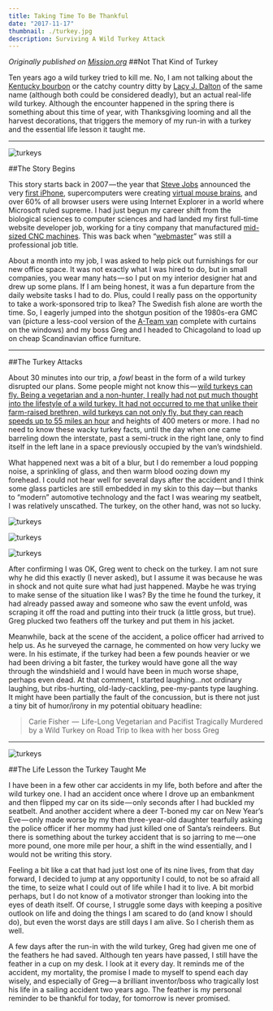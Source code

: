 ```yaml
---
title: Taking Time To Be Thankful
date: "2017-11-17"
thumbnail: ./turkey.jpg
description: Surviving A Wild Turkey Attack
---
```


<em>Originally published on <a href="https://medium.com/the-mission/taking-time-to-be-thankful-surviving-a-wild-turkey-attack-34d75e6a12c6" target="_blank">Mission.org</a></em>
##Not That Kind of Turkey

<div class="section-inner sectionLayout--insetColumn"><p name="de3a" id="de3a" class="graf graf--p graf-after--figure graf--trailing">Ten years ago a wild turkey tried to kill me. No, I am not talking about the <a href="http://wildturkeybourbon.com/" data-href="http://wildturkeybourbon.com/" class="markup--anchor markup--p-anchor" rel="nofollow noopener" target="_blank">Kentucky bourbon</a> or the catchy country ditty by <a href="https://www.youtube.com/watch?v=C6aazMNVMv4" data-href="https://www.youtube.com/watch?v=C6aazMNVMv4" class="markup--anchor markup--p-anchor" rel="nofollow noopener" target="_blank">Lacy J. Dalton</a> of the same name (although both could be considered deadly), but an actual real-life wild turkey. Although the encounter happened in the spring there is something about this time of year, with Thanksgiving looming and all the harvest decorations, that triggers the memory of my run-in with a turkey and the essential life lesson it taught me.</p></div>

<hr>

<div class="kg-card kg-image-card kg-width-medium">

![turkeys](./turkey1.png)

</div>

##The Story Begins
<p name="dad4" id="dad4" class="graf graf--p graf-after--h4">This story starts back in 2007&#8202;—&#8202;the year that <a href="https://www.wired.com/2015/01/todays-iphone-anniversary-reminds-us-real-innovation-looks-like/" data-href="https://www.wired.com/2015/01/todays-iphone-anniversary-reminds-us-real-innovation-looks-like/" class="markup--anchor markup--p-anchor" rel="noopener nofollow noopener" target="_blank">Steve Jobs</a> announced the very <a href="https://en.wikipedia.org/wiki/IPhone_%281st_generation%29" data-href="https://en.wikipedia.org/wiki/IPhone_(1st_generation)" class="markup--anchor markup--p-anchor" rel="noopener nofollow noopener" target="_blank">first iPhone</a>, supercomputers were creating <a href="http://news.bbc.co.uk/2/hi/technology/6600965.stm" data-href="http://news.bbc.co.uk/2/hi/technology/6600965.stm" class="markup--anchor markup--p-anchor" rel="noopener nofollow noopener" target="_blank">virtual mouse brains</a>, and over 60% of all browser users were using Internet Explorer in a world where Microsoft ruled supreme. I had just begun my career shift from the biological sciences to computer sciences and had landed my first full-time website developer job, working for a tiny company that manufactured <a href="https://www.tormach.com/" data-href="https://www.tormach.com/" class="markup--anchor markup--p-anchor" rel="noopener nofollow noopener" target="_blank">mid-sized CNC machines</a>. <span class="markup--quote markup--p-quote is-other" name="daa21e7a8a8b" data-creator-ids="746740915b09">This was back when “<a href="https://en.wikipedia.org/wiki/Webmaster" data-href="https://en.wikipedia.org/wiki/Webmaster" class="markup--anchor markup--p-anchor" rel="noopener nofollow noopener" target="_blank">webmaster</a>” was still a professional job title.</span></p><p name="69cd" id="69cd" class="graf graf--p graf-after--p graf--trailing">About a month into my job, I was asked to help pick out furnishings for our new office space. It was not exactly what I was hired to do, but in small companies, you wear many hats&#8202;—&#8202;so I put on my interior designer hat and drew up some plans. If I am being honest, it was a fun departure from the daily website tasks I had to do. Plus, could I really pass on the opportunity to take a work-sponsored trip to Ikea? The Swedish fish alone are worth the time. So, I eagerly jumped into the shotgun position of the 1980s-era GMC van (picture a less-cool version of the <a href="http://www.superchevy.com/news/1602-got-40-grand-to-join-the-a-team-buy-this-tribute-van" data-href="http://www.superchevy.com/news/1602-got-40-grand-to-join-the-a-team-buy-this-tribute-van" class="markup--anchor markup--p-anchor" rel="noopener nofollow" target="_blank">A-Team van</a> complete with curtains on the windows) and my boss Greg and I headed to Chicagoland to load up on cheap Scandinavian office furniture.</p>

<hr>

##The Turkey Attacks
<p name="8a81" id="8a81" class="graf graf--p graf-after--h4">About 30 minutes into our trip, a <em class="markup--em markup--p-em">fowl</em> beast in the form of a wild turkey disrupted our plans. Some people might not know this&#8202;—&#8202;<a href="https://youtu.be/T1_hra--u3M" target="_blank">wild turkeys can fly. Being a vegetarian and a non-hunter, I really had not put much thought into the lifestyle of a wild turkey. It had not occurred to me that unlike their farm-raised brethren, wild turkeys can not only fly, but they can <a href="https://www.thespruce.com/fun-facts-about-wild-turkeys-387112" data-href="https://www.thespruce.com/fun-facts-about-wild-turkeys-387112" class="markup--anchor markup--p-anchor" rel="noopener nofollow" target="_blank">reach speeds up to 55 miles an hour</a> and heights of 400 meters or more. I had no need to know these wacky turkey facts, until the day when one came barreling down the interstate, past a semi-truck in the right lane, only to find itself in the left lane in a space previously occupied by the van’s windshield.</p>

<p name="b8a9" id="b8a9" class="graf graf--p graf-after--p">What happened next was a bit of a blur, but I do remember a loud popping noise, a sprinkling of glass, and then warm blood oozing down my forehead. I could not hear well for several days after the accident and I think some glass particles are still embedded in my skin to this day&#8202;—&#8202;but thanks to “modern” automotive technology and the fact I was wearing my seatbelt, I was relatively unscathed. The turkey, on the other hand, was not so lucky.</p>


<div class="kg-card kg-image-card kg-width-medium">

![turkeys](./turkey2.jpg)

</div>

<div class="kg-card kg-image-card kg-width-medium">

![turkeys](./turkey3.jpg)

</div>

<div class="kg-card kg-image-card kg-width-medium">

![turkeys](./turkey4.jpg)

</div>

<p name="b07c" id="b07c" class="graf graf--p graf-after--figure">After confirming I was OK, Greg went to check on the turkey. I am not sure why he did this exactly (I never asked), but I assume it was because he was in shock and not quite sure what had just happened. Maybe he was trying to make sense of the situation like I was? By the time he found the turkey, it had already passed away and someone who saw the event unfold, was scraping it off the road and putting into their truck (a little gross, but true). Greg plucked two feathers off the turkey and put them in his jacket.</p>

<p name="3d88" id="3d88" class="graf graf--p graf-after--p">Meanwhile, back at the scene of the accident, a police officer had arrived to help us. As he surveyed the carnage, he commented on how very lucky we were. In his estimate, if the turkey had been a few pounds heavier or we had been driving a bit faster, the turkey would have gone all the way through the windshield and I would have been in much worse shape, perhaps even dead. At that comment, I started laughing…not ordinary laughing, but ribs-hurting, old-lady-cackling, pee-my-pants type laughing. It might have been partially the fault of the concussion, but is there not just a tiny bit of humor/irony in my potential obituary headline:</p>

<blockquote name="4f4d" id="4f4d" class="graf graf--pullquote graf-after--p">Carie Fisher &#8202;—&#8202; Life-Long Vegetarian and Pacifist Tragically Murdered by a Wild Turkey on Road Trip to&nbsp;Ikea with her boss Greg</blockquote>

<hr>

<div class="kg-card kg-image-card kg-width-medium">

![turkeys](./turkey5.jpg)

</div>

##The Life Lesson the Turkey Taught Me

I have been in a few other car accidents in my life, both before and after the wild turkey one. I had an accident once where I drove up an embankment and then flipped my car on its side — only seconds after I had buckled my seatbelt. And another accident where a deer T-boned my car on New Year’s Eve — only made worse by my then three-year-old daughter tearfully asking the police officer if her mommy had just killed one of Santa’s reindeers. But there is something about the turkey accident that is so jarring to me — one more pound, one more mile per hour, a shift in the wind essentially, and I would not be writing this story.

Feeling a bit like a cat that had just lost one of its nine lives, from that day forward, I decided to jump at any opportunity I could, to not be so afraid all the time, to seize what I could out of life while I had it to live. A bit morbid perhaps, but I do not know of a motivator stronger than looking into the eyes of death itself. Of course, I struggle some days with keeping a positive outlook on life and doing the things I am scared to do (and know I should do), but even the worst days are still days I am alive. So I cherish them as well.

A few days after the run-in with the wild turkey, Greg had given me one of the feathers he had saved. Although ten years have passed, I still have the feather in a cup on my desk. I look at it every day. It reminds me of the accident, my mortality, the promise I made to myself to spend each day wisely, and especially of Greg — a brilliant inventor/boss who tragically lost his life in a sailing accident two years ago. The feather is my personal reminder to be thankful for today, for tomorrow is never promised.
